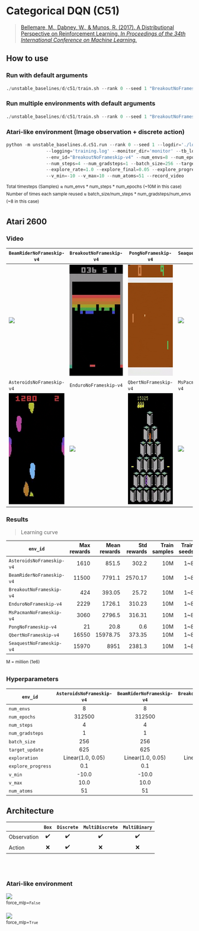 # Categorical DQN (C51)

> [Bellemare, M., Dabney, W., & Munos, R. (2017). A Distributional Perspective on Reinforcement Learning. *In Proceedings of the 34th International Conference on Machine Learning.*](https://arxiv.org/abs/1707.06887)


## How to use

### Run with default arguments
```python
./unstable_baselines/d/c51/train.sh --rank 0 --seed 1 "BreakoutNoFrameskip-v4"
```

### Run multiple environments with default arguments
```python
./unstable_baselines/d/c51/train.sh --rank 0 --seed 1 "BreakoutNoFrameskip-v4" "SeaquestNoFrameskip-v4"
```

### Atari-like environment (Image observation + discrete action)
```python
python -m unstable_baselines.d.c51.run --rank 0 --seed 1 --logdir='./log/{env_id}/dqn/{rank}' \
               --logging='training.log' --monitor_dir='monitor' --tb_logdir='' --model_dir='model' \
               --env_id="BreakoutNoFrameskip-v4" --num_envs=8 --num_epochs=312500 \
               --num_steps=4 --num_gradsteps=1 --batch_size=256 --target_update=625 \
               --explore_rate=1.0 --explore_final=0.05 --explore_progress=0.1 \
               --v_min=-10 --v_max=10 --num_atoms=51 --record_video
```

<sup>Total timesteps (Samples) ≈ num_envs * num_steps * num_epochs (~10M in this case)</sup><br>
<sup>Number of times each sample reused ≈ batch_size/num_steps * num_gradsteps/num_envs (~8 in this case)</sup><br>

## Atari 2600

### Video

| `BeamRiderNoFrameskip-v4` | `BreakoutNoFrameskip-v4` | `PongNoFrameskip-v4` | `SeaquestNoFrameskip-v4` |
|---------------------------|--------------------------|----------------------|--------------------------|
|<img src="https://github.com/Ending2015a/unstable_baselines_assets/blob/master/images/c51.BeamRiderNoFrameskip-v4.eval.gif" height=300px>|<img src="https://github.com/Ending2015a/unstable_baselines_assets/blob/master/images/c51.BreakoutNoFrameskip-v4.eval.gif" height=300px>|<img src="https://github.com/Ending2015a/unstable_baselines_assets/blob/master/images/c51.PongNoFrameskip-v4.eval.gif" height=300px>|<img src="https://github.com/Ending2015a/unstable_baselines_assets/blob/master/images/c51.SeaquestNoFrameskip-v4.eval.gif" height=300px>|
| `AsteroidsNoFrameskip-v4` | `EnduroNoFrameskip-v4`   | `QbertNoFrameskip-v4` | `MsPacmanNoFrameskip-v4` |
|<img src="https://github.com/Ending2015a/unstable_baselines_assets/blob/master/images/c51.AsteroidsNoFrameskip-v4.eval.gif" height=300px>|<img src="https://github.com/Ending2015a/unstable_baselines_assets/blob/master/images/c51.EnduroNoFrameskip-v4.eval.gif" height=300px>|<img src="https://github.com/Ending2015a/unstable_baselines_assets/blob/master/images/c51.QbertNoFrameskip-v4.eval.gif" height=300px>|<img src="https://github.com/Ending2015a/unstable_baselines_assets/blob/master/images/c51.MsPacmanNoFrameskip-v4.eval.gif" height=300px>|

### Results

> Learning curve

| `env_id`                  | Max rewards | Mean rewards | Std rewards | Train samples | Train seeds | Eval episodes | Eval seed |
|---------------------------|------------:|-------------:|------------:|--------------:|------------:|--------------:|----------:|
| `AsteroidsNoFrameskip-v4` |        1610 |        851.5 |       302.2 |           10M |         1~8 |            20 |         0 |
| `BeamRiderNoFrameskip-v4` |       11500 |       7791.1 |     2570.17 |           10M |         1~8 |            20 |         0 |
| `BreakoutNoFrameskip-v4`  |         424 |       393.05 |       25.72 |           10M |         1~8 |            20 |         0 |
| `EnduroNoFrameskip-v4`    |        2229 |       1726.1 |      310.23 |           10M |         1~8 |            20 |         0 |
| `MsPacmanNoFrameskip-v4`  |        3060 |       2796.5 |      316.31 |           10M |         1~8 |            20 |         0 |
| `PongNoFrameskip-v4`      |          21 |         20.8 |         0.6 |           10M |         1~8 |            20 |         0 |
| `QbertNoFrameskip-v4`     |       16550 |     15978.75 |      373.35 |           10M |         1~8 |            20 |         0 |
| `SeaquestNoFrameskip-v4`  |       15970 |         8951 |      2381.3 |           10M |         1~8 |            20 |         0 |

<sup>M = million (1e6)</sup><br>

### Hyperparameters


| `env_id`           | `AsteroidsNoFrameskip-v4` | `BeamRiderNoFrameskip-v4` | `BreakoutNoFrameskip-v4` | `EnduroNoFrameskip-v4` | `MsPacmanNoFrameskip-v4` | `PongNoFrameskip-v4` | `QbertNoFrameskip-v4` | `SeaquestNoFrameskip-v4` |
|--------------------|:-------------------------:|:-------------------------:|:------------------------:|:----------------------:|:------------------------:|:--------------------:|:---------------------:|:------------------------:|
| `num_envs`         |             8             |             8             |             8            |            8           |             8            |           8          |           8           |             8            |
| `num_epochs`       |           312500          |           312500          |          312500          |         312500         |          312500          |        312500        |         312500        |          312500          |
| `num_steps`        |             4             |             4             |             4            |            4           |             4            |           4          |           4           |             4            |
| `num_gradsteps`    |             1             |             1             |             1            |            1           |             1            |           1          |           1           |             1            |
| `batch_size`       |            256            |            256            |            256           |           256          |            256           |          256         |          256          |            256           |
| `target_update`    |            625            |            625            |            625           |           625          |            625           |          625         |          625          |            625           |
| `exploration`      |     Linear(1.0, 0.05)     |     Linear(1.0, 0.05)     |     Linear(1.0, 0.05)    |    Linear(1.0, 0.05)   |     Linear(1.0, 0.05)    |   Linear(1.0, 0.05)  |   Linear(1.0, 0.05)   |     Linear(1.0, 0.05)    |
| `explore_progress` |            0.1            |            0.1            |            0.1           |           0.1          |            0.1           |          0.1         |          0.1          |            0.1           |
| `v_min`            |           -10.0           |           -10.0           |           -10.0          |          -10.0         |           -10.0          |         -10.0        |         -10.0         |           -10.0          |
| `v_max`            |            10.0           |            10.0           |           10.0           |          10.0          |           10.0           |         10.0         |          10.0         |           10.0           |
| `num_atoms`        |             51            |             51            |            51            |           51           |            51            |          51          |           51          |            51            |

## Architecture

|             |        `Box`       |     `Discrete`     |   `MultiDiscrete`  |    `MultiBinary`   |
|-------------|:------------------:|:------------------:|:------------------:|:------------------:|
| Observation | :heavy_check_mark: | :heavy_check_mark: | :heavy_check_mark: | :heavy_check_mark: |
| Action      |         :x:        | :heavy_check_mark: |         :x:        |         :x:        |

<br/>
<br/>

### Atari-like environment
![](https://g.gravizo.com/source/svg/c51_discrete?https%3A%2F%2Fraw.githubusercontent.com%2FEnding2015a%2Funstable_baselines_assets%2Fmaster%2Fscripts%2Farch%2Fc51.arch.md)
<br/>
<sup>force_mlp=`False`</sup><br>


![](https://g.gravizo.com/source/svg/c51_continuous?https%3A%2F%2Fraw.githubusercontent.com%2FEnding2015a%2Funstable_baselines_assets%2Fmaster%2Fscripts%2Farch%2Fc51.arch.md)
<br/>
<sup>force_mlp=`True`</sup><br>
